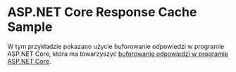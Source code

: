 # <a name="aspnet-core-response-cache-sample"></a>ASP.NET Core Response Cache Sample

W tym przykładzie pokazano użycie buforowanie odpowiedzi w programie ASP.NET Core, która ma towarzyszyć [buforowanie odpowiedzi w programie ASP.NET Core](https://docs.microsoft.com/aspnet/core/performance/caching/response).
